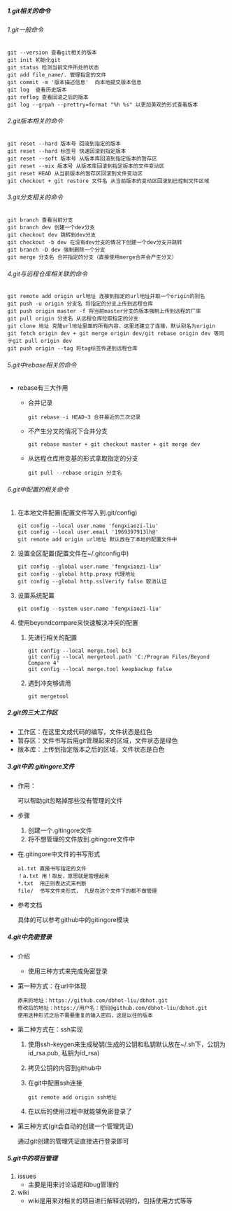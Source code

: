 ##### 1.git相关的命令

###### 1.git一般命令

```
git --version 查看git相关的版本
git init 初始化git
git status 检测当前文件所处的状态
git add file_name/. 管理指定的文件
git commit -m '版本描述信息'  向本地提交版本信息
git log  查看历史版本
git reflog 查看回滚之后的版本
git log --grpah --prettry=format "%h %s" 以更加美观的形式查看版本
```

###### 2.git版本相关的命令

```
git reset --hard 版本号 回滚到指定的版本
git reset --hard 标签号 快速回滚到指定版本
git reset --soft 版本号 从版本库回滚到指定版本的暂存区
git reset --mix 版本号 从版本库回滚到指定版本的文件变动区
git reset HEAD 从当前版本的暂存区回滚到文件变动区
git checkout + git restore 文件名 从当前版本的变动区回滚到已控制文件区域
```

###### 3.git分支相关的命令

```
git branch 查看当前分支
git branch dev 创建一个dev分支
git checkout dev 跳转到dev分支
git checkout -b dev 在没有dev分支的情况下创建一个dev分支并跳转
git branch -D dev 强制删除一个分支
git merge 分支名 合并指定的分支（直接使用merge合并会产生分叉）
```

###### 4.git与远程仓库相关联的命令

```
git remote add origin url地址 连接到指定的url地址并取一个origin的别名
git push -u origin 分支名 将指定的分支上传到远程仓库
git push origin master -f 将当前master分支的版本强制上传到远程的厂库
git pull origin 分支名 从远程仓库拉取指定的分支
git clone 地址 克隆url地址里面的所有内容，这里还建立了连接，默认别名为origin
git fetch origin dev + git merge origin dev/git rebase origin dev 等同于git pull origin dev 
git push origin --tag 将tag标签传递到远程仓库
```

###### 5.git中rebase相关的命令

+ rebase有三大作用

  + 合并记录

    ```
    git rebase -i HEAD~3 合并最近的三次记录
    ```

  + 不产生分叉的情况下合并分支

    ```
    git rebase master + git checkout master + git merge dev
    ```

  + 从远程仓库用变基的形式拿取指定的分支

    ```
    git pull --rebase origin 分支名
    ```

###### 6.git中配置的相关命令

1. 在本地文件配置(配置文件写入到.git/config)

   ```
   git config --local user.name 'fengxiaozi-liu'
   git config --local user.email '1969397913lh@'
   git remote add origin url地址 默认放在了本地的配置文件中
   ```

2. 设置全区配置(配置文件在~/.gitconfig中)

   ```
   git config --global user.name 'fengxiaozi-liu'
   git config --global http.proxy 代理地址
   git config --global http.sslVerify false 取消认证
   ```

3. 设置系统配置

   ```
   git config --system user.name 'fengxiaozi-liu'
   ```

4. 使用beyondcompare来快速解决冲突的配置

   1. 先进行相关的配置

      ```
      git config --local merge.tool bc3
      git config --local mergetool.path 'C:/Program Files/Beyond Compare 4'
      git config --local merge.tool keepbackup false
      ```

   2. 遇到冲突够调用

      ```
      git mergetool
      ```

##### 2.git的三大工作区

+ 工作区：在这里文成代码的编写，文件状态是红色
+ 暂存区：文件书写后用git管理起来的区域，文件状态是绿色
+ 版本库：上传到指定版本之后的区域，文件状态是白色

##### 3.git中的.gitingore文件

+ 作用：

  可以帮助git忽略掉那些没有管理的文件

+ 步骤

  1. 创建一个.gitingore文件
  2. 将不想管理的文件放到.gitingore文件中

+ 在.gitingore中文件的书写形式

  ```
  a1.txt 直接书写指定的文件
  ！a.txt 用！取反，意思就是管理起来
  *.txt  用正则表达式来判断
  file/  书写文件夹形式， 凡是在这个文件下的都不做管理
  ```

+ 参考文档

  具体的可以参考github中的gitingore模块

##### 4.git中免密登录

+ 介绍

  + 使用三种方式来完成免密登录

+ 第一种方式：在url中体现

  ```
  原来的地址：https://github.com/dbhot-liu/dbhot.git
  修改后的地址：https://用户名：密码@github.com/dbhot-liu/dbhot.git
  使用这种形式之后不需要重复的输入密码，这是以往的版本
  ```

+ 第二种方式在：ssh实现

  1. 使用ssh-keygen来生成秘钥(生成的公钥和私钥默认放在~/.sh下，公钥为id_rsa.pub, 私钥为id_rsa)

  2. 拷贝公钥的内容到github中

  3. 在git中配置ssh连接

     ```
     git remote add origin ssh地址
     ```

  4. 在以后的使用过程中就能够免密登录了

+ 第三种方式(git会自动的创建一个管理凭证)

  通过git创建的管理凭证直接进行登录即可

##### 5.git中的项目管理

1. issues
   + 主要是用来讨论话题和bug管理的
2. wiki
   + wiki是用来对相关的项目进行解释说明的，包括使用方式等等



